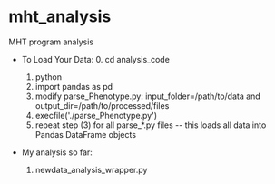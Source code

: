 mht_analysis
============

MHT program analysis 

* To Load Your Data:
  0. cd analysis_code
  1. python
  2. import pandas as pd
  3. modify parse_Phenotype.py: input_folder=/path/to/data and output_dir=/path/to/processed/files
  4. execfile('./parse_Phenotype.py')
  5. repeat step (3) for all parse_*.py files -- this loads all data into Pandas DataFrame objects
  
* My analysis so far:
  1. newdata_analysis_wrapper.py
